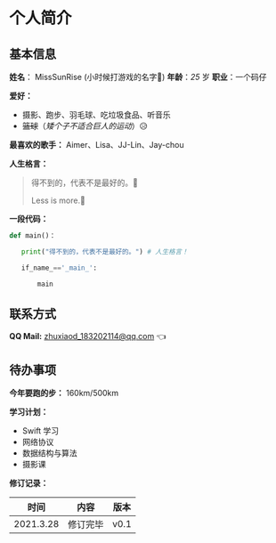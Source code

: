 # 个人简介

## 基本信息

**姓名**： MissSunRise (小时候打游戏的名字🤣)	**年龄**：*25* 岁	**职业**：一个码仔

**爱好：**

- 摄影、跑步、羽毛球、吃垃圾食品、听音乐
- ~~篮球~~（*矮个子不适合巨人的运动*）😥

**最喜欢的歌手：** Aimer、Lisa、JJ-Lin、Jay-chou

**人生格言：**

> 得不到的，代表不是最好的。🧐
>
> Less is more.🙂

**一段代码：**

``` python
def main()：

​	print("得不到的，代表不是最好的。") # 人生格言！

​	if_name_=='_main_':

​		main
```



## 联系方式

**QQ Mail:** zhuxiaod_183202114@qq.com 👈



## 待办事项

**今年要跑的步：** 160km/500km

**学习计划：**

- Swift 学习
- 网络协议
- 数据结构与算法
- 摄影课

**修订记录：**

|   时间    |   内容   | 版本 |
| :-------: | :------: | :--: |
| 2021.3.28 | 修订完毕 | v0.1 |
